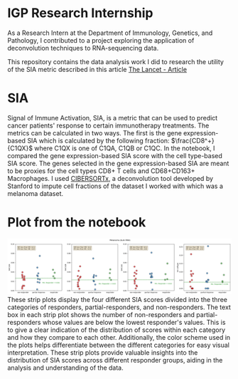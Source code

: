 # IGP Research Internship
As a Research Intern at the Department of Immunology, Genetics, and Pathology, I contributed to a project exploring the application of deconvolution techniques to RNA-sequencing data.

This repository contains the data analysis work I did to research the utility of the SIA metric described in this article [The Lancet - Article](https://www.thelancet.com/journals/ebiom/article/PIIS2352-3964(23)00017-8/fulltext#:~:text=By%20combining%20the%20prognostic%20information,%2Dof%2Dart%20immune%20score.)

# SIA 
Signal of Immune Activation, SIA, is a metric that can be used to predict cancer patients' response to certain immunotherapy treatments. The metrics can be calculated in two ways. The first is the gene expression-based SIA which is calculated by the following fraction:
$\frac{CD8^+}{C1QX}$
where C1QX is one of C1QA, C1QB or C1QC. In the notebook, I compared the gene expression-based SIA score with the cell type-based SIA score. The genes selected in the gene expression-based SIA are meant to be proxies for the cell types CD8+ T cells and CD68+CD163+ Macrophages. I used [CIBERSORTx](https://cibersortx.stanford.edu/), a deconvolution tool developed by Stanford to impute cell fractions of the dataset I worked with which was a melanoma dataset. 

# Plot from the notebook
![plot](images/fig_5_plot.png)
These strip plots display the four different SIA scores divided into the three categories of responders, partial-responders, and non-responders. The text box in each strip plot shows the number of non-responders and partial-responders whose values are below the lowest responder's values. This is to give a clear indication of the distribution of scores within each category and how they compare to each other. Additionally, the color scheme used in the plots helps differentiate between the different categories for easy visual interpretation. These strip plots provide valuable insights into the distribution of SIA scores across different responder groups, aiding in the analysis and understanding of the data.
